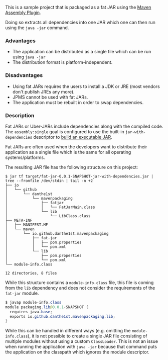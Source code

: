 This is a sample project that is packaged as a fat JAR using the [Maven Assembly Plugin](https://maven.apache.org/plugins/maven-assembly-plugin/).

Doing so extracts all dependencies into one JAR which one can then run using the `java -jar` command.

### Advantages

- The application can be distributed as a single file which can be run using `java -jar`
- The distribution format is platform-independent.

### Disadvantages

- Using fat JARs requires the users to install a JDK or JRE (most vendors don't publish JREs any more).
- JPMS cannot be used with fat JARs.
- The application must be rebuilt in order to swap dependencies.

### Description

Fat JARs or Uber-JARs include dependencies along with the compiled code.
The `assembly:single` goal is configured to use the built-in `jar-with-dependencies` descriptor to [build an executable JAR](https://maven.apache.org/plugins/maven-assembly-plugin/usage.html#creating-an-executable-jar).

Fat JARs are often used when the developers want to distribute their application as a single file which is the same for all operating systems/platforms.

The resulting JAR file has the following structure on this project:
```
$ jar tf target/fat-jar-0.0.1-SNAPSHOT-jar-with-dependencies.jar | tree --fromfile /dev/stdin | tail -n +2
├── io
│   └── github
│       └── danthe1st
│           └── mavenpackaging
│               ├── fatjar
│               │   └── FatJarMain.class
│               └── lib
│                   └── LibClass.class
├── META-INF
│   ├── MANIFEST.MF
│   └── maven
│       └── io.github.danthe1st.mavenpackaging
│           ├── fat-jar
│           │   ├── pom.properties
│           │   └── pom.xml
│           └── lib
│               ├── pom.properties
│               └── pom.xml
└── module-info.class

12 directories, 8 files
```

While this structure contains a `module-info.class` file, this file is coming from the `lib` dependency and does not consider the requirements of the `fat-jar` module.
```java
$ javap module-info.class
module packaging.lib@0.0.1-SNAPSHOT {
  requires java.base;
  exports io.github.danthe1st.mavenpackaging.lib;
}
```
While this can be handled in different ways (e.g. omitting the `module-info.class`), it is not possible to create a single JAR file consisting of multiple modules without using a custom `ClassLoader`.
This is not an issue when running the application with `java -jar` because that command puts the application on the classpath which ignores the module descriptor.